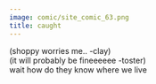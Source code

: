 ```yaml
---
image: comic/site_comic_63.png
title: caught
---
```

(shoppy worries me.. -clay)  
(it will probably be fineeeeee -toster)  
wait how do they know where we live
